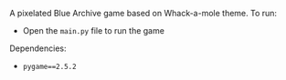 A pixelated Blue Archive game based on Whack-a-mole theme. To run:
- Open the `main.py` file to run the game

Dependencies:
- `pygame==2.5.2`
